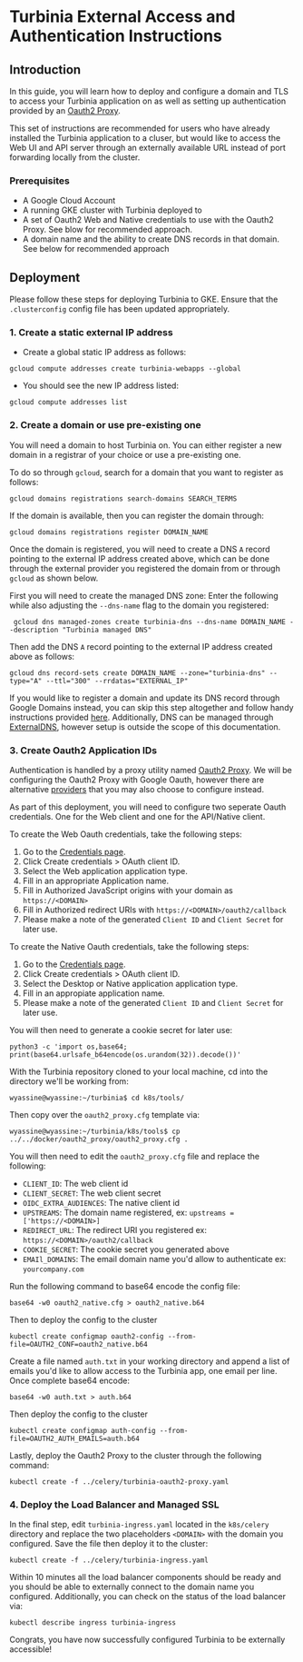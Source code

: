 # Turbinia External Access and Authentication Instructions

## **Introduction**

In this guide, you will learn how to deploy and configure a domain and TLS to access
your Turbinia application on as well as setting up authentication provided by an
[Oauth2 Proxy](https://oauth2-proxy.github.io/oauth2-proxy/).

This set of instructions are recommended for users who have already installed
the Turbinia application to a cluser, but would like to access the Web UI and
API server through an externally available URL instead of port forwarding locally
from the cluster.

### **Prerequisites**

- A Google Cloud Account
- A running GKE cluster with Turbinia deployed to
- A set of Oauth2 Web and Native credentials to use with the Oauth2 Proxy. See blow for recommended approach.
- A domain name and the ability to create DNS records in that domain. See below for recommended approach

## **Deployment**

Please follow these steps for deploying Turbinia to GKE. Ensure that the `.clusterconfig` config file has been updated appropriately.

### **1. Create a static external IP address**

- Create a global static IP address as follows:

```
gcloud compute addresses create turbinia-webapps --global
```

- You should see the new IP address listed:

```
gcloud compute addresses list
```

### **2. Create a domain or use pre-existing one**

You will need a domain to host Turbinia on. You can either register a new domain in a registrar
of your choice or use a pre-existing one.

To do so through `gcloud`, search for a domain that you want to register as follows:

```
gcloud domains registrations search-domains SEARCH_TERMS
```

If the domain is available, then you can register the domain through:

```
gcloud domains registrations register DOMAIN_NAME
```

Once the domain is registered, you will need to create a DNS `A` record pointing
to the external IP address created above, which can be done through the external
provider you registered the domain from or through `gcloud` as shown below.

First you will need to create the managed DNS zone: Enter the following while also
adjusting the `--dns-name` flag to the domain you registered:

```
 gcloud dns managed-zones create turbinia-dns --dns-name DOMAIN_NAME --description "Turbinia managed DNS"
```

Then add the DNS `A` record pointing to the external IP address created above as follows:

```
gcloud dns record-sets create DOMAIN_NAME --zone="turbinia-dns" --type="A" --ttl="300" --rrdatas="EXTERNAL_IP"
```

If you would like to register a domain and update its DNS record through Google Domains instead,
you can skip this step altogether and follow handy instructions provided [here](https://cert-manager.io/docs/tutorials/getting-started-with-cert-manager-on-google-kubernetes-engine-using-lets-encrypt-for-ingress-ssl/#4-create-a-domain-name-for-your-website). Additionally, DNS can be managed through [ExternalDNS](https://github.com/kubernetes-sigs/external-dns), however setup is outside the scope of this documentation.

### **3. Create Oauth2 Application IDs**

Authentication is handled by a proxy utility named [Oauth2 Proxy](https://oauth2-proxy.github.io/oauth2-proxy/). We will be configuring the Oauth2 Proxy with Google Oauth, however there are alternative [providers](https://oauth2-proxy.github.io/oauth2-proxy/docs/configuration/oauth_provider) that you may also choose to configure instead.

As part of this deployment, you will need to configure two seperate Oauth credentials. One for the Web client and one for the API/Native client.

To create the Web Oauth credentials, take the following steps:

1. Go to the [Credentials page](https://console.developers.google.com/apis/credentials).
2. Click Create credentials > OAuth client ID.
3. Select the Web application application type.
4. Fill in an appropriate Application name.
5. Fill in Authorized JavaScript origins with your domain as `https://<DOMAIN>`
6. Fill in Authorized redirect URIs with `https://<DOMAIN>/oauth2/callback`
7. Please make a note of the generated `Client ID` and `Client Secret` for later use.

To create the Native Oauth credentials, take the following steps:

1. Go to the [Credentials page](https://console.developers.google.com/apis/credentials).
2. Click Create credentials > OAuth client ID.
3. Select the Desktop or Native application application type.
4. Fill in an appropiate application name.
5. Please make a note of the generated `Client ID` and `Client Secret` for later use.

You will then need to generate a cookie secret for later use:

```
python3 -c 'import os,base64; print(base64.urlsafe_b64encode(os.urandom(32)).decode())'
```

With the Turbinia repository cloned to your local machine, cd into the directory we'll be working from:

```
wyassine@wyassine:~/turbinia$ cd k8s/tools/
```

Then copy over the `oauth2_proxy.cfg` template via:

```
wyassine@wyassine:~/turbinia/k8s/tools$ cp ../../docker/oauth2_proxy/oauth2_proxy.cfg .
```

You will then need to edit the `oauth2_proxy.cfg` file and replace the following:

- `CLIENT_ID`: The web client id
- `CLIENT_SECRET`: The web client secret
- `OIDC_EXTRA_AUDIENCES`: The native client id
- `UPSTREAMS`: The domain name registered, ex: `upstreams = ['https://<DOMAIN>]`
- `REDIRECT_URL`: The redirect URI you registered ex: `https://<DOMAIN>/oauth2/callback`
- `COOKIE_SECRET`: The cookie secret you generated above
- `EMAIl_DOMAINS`: The email domain name you'd allow to authenticate ex: `yourcompany.com`

Run the following command to base64 encode the config file:

```
base64 -w0 oauth2_native.cfg > oauth2_native.b64
```

Then to deploy the config to the cluster

```
kubectl create configmap oauth2-config --from-file=OAUTH2_CONF=oauth2_native.b64
```

Create a file named `auth.txt` in your working directory and append a list of emails
you'd like to allow access to the Turbinia app, one email per line. Once complete base64 encode:

```
base64 -w0 auth.txt > auth.b64
```

Then deploy the config to the cluster

```
kubectl create configmap auth-config --from-file=OAUTH2_AUTH_EMAILS=auth.b64
```

Lastly, deploy the Oauth2 Proxy to the cluster through the following command:

```
kubectl create -f ../celery/turbinia-oauth2-proxy.yaml
```

### **4. Deploy the Load Balancer and Managed SSL**

In the final step, edit `turbinia-ingress.yaml` located in the `k8s/celery` directory
and replace the two placeholders `<DOMAIN>` with the domain you configured. Save
the file then deploy it to the cluster:

```
kubectl create -f ../celery/turbinia-ingress.yaml
```

Within 10 minutes all the load balancer components should be ready and you should
be able to externally connect to the domain name you configured. Additionally, you can check on the status of the load balancer via:

```
kubectl describe ingress turbinia-ingress
```

Congrats, you have now successfully configured Turbinia to be externally accessible!
